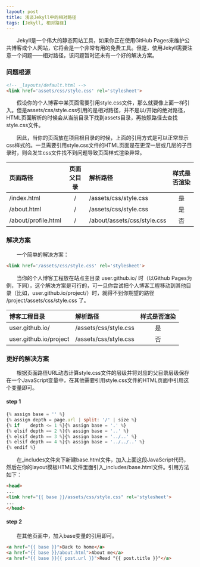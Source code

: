 ```yaml
---
layout: post
title: 浅谈Jekyll中的相对路径
tags: [Jekyll, 相对路径]
---
```


&emsp;&emsp;Jekyll是一个伟大的静态网站工具，如果你正在使用GitHub Pages来维护公共博客或个人网站，它将会是一个非常有用的免费工具。但是，使用Jekyll需要注意一个问题——相对路径，该问题暂时还未有一个好的解决方案。

### 问题根源
```html
<!-- _layouts/default.html -->
<link href='assets/css/style.css' rel='stylesheet'>
```

&emsp;&emsp;假设你的个人博客中某页面需要引用style.css文件，那么就要像上面一样引入。但是assets/css/style.css引用的是相对路径，并不是以/开始的绝对路径，HTML页面解析的时候会从当前目录下找到assets目录，再按照路径去查找style.css文件。

&emsp;&emsp;因此，当你的页面放在项目根目录的时候，上面的引用方式是可以正常显示css样式的。一旦需要引用style.css文件的HTML页面是在更深一层或几层的子目录时，则会发生css文件找不到问题导致页面样式渲染异常。

| 页面路径        | 页面父目录     | 解析路径 | 样式是否渲染 |
| :------------- | :-------------: | :------------- | :-------------: |
| /index.html       | /       | /assets/css/style.css | 是 |
| /about.html       | /       | /assets/css/style.css | 是 |
| /about/profile.html       | /       | /about/assets/css/style.css | 否 |

### 解决方案
&emsp;&emsp;一个简单的解决方案：
```html
<link href='/assets/css/style.css' rel='stylesheet'>
```
&emsp;&emsp;当你的个人博客工程放在站点主目录 user.github.io/ 时（以Github Pages为例，下同），这个解决方案是可行的，可一旦你尝试把个人博客工程移动到其他目录（比如，user.github.io/project/）时，就得不到你期望的路径 /project/assets/css/style.css 了。

| 博客工程目录 | 解析路径     | 样式是否渲染 |
| :------------- | :------------- | :-------------: |
| user.github.io/       | /assets/css/style.css       | 是 |
| user.github.io/project       | /assets/css/style.css       | 否 |

### 更好的解决方案
&emsp;&emsp;根据页面路径URL动态计算style.css文件的层级并将对应的父目录层级保存在一个JavaScript变量中，在其他需要引用style.css文件的HTML页面中引用这个变量即可。
#### step 1

```JavaScript
{% assign base = '' %}
{% assign depth = page.url | split: '/' | size %}
{% if    depth <= 1 %}{% assign base = '.' %}
{% elsif depth == 2 %}{% assign base = '..' %}
{% elsif depth == 3 %}{% assign base = '../..' %}
{% elsif depth == 4 %}{% assign base = '../../..' %}
{% endif %}
```

&emsp;&emsp;在_includes文件夹下新建base.html文件，加入上面这段JavaScript代码，然后在你的layout模板HTML文件里面引入_includes/base.html文件。引用方法如下：

```html
<head>
...
<link href="{{ base }}/assets/css/style.css" rel='stylesheet'>
...
</head>
```
#### step 2
&emsp;&emsp;在其他页面中，加入base变量的引用即可。
```html
<a href="{{ base }}">Back to home</a>
<a href="{{ base }}/about.html">About me</a>
<a href="{{ base }}{{ post.url }}">Read "{{ post.title }}"</a>
```
